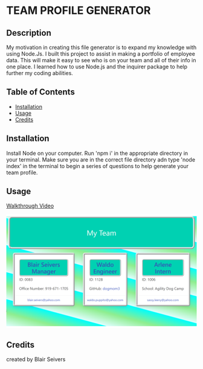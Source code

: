 # TEAM PROFILE GENERATOR

## Description
My motivation in creating this file generator is to expand my knowledge with using Node.Js.
I built this project to assist in making a portfolio of employee data.
This will make it easy to see who is on your team and all of their info in one place.
I learned how to use Node.js and the inquirer package to help further my coding abilities.

## Table of Contents 

- [Installation](#installation)
- [Usage](#usage)
- [Credits](#credits)

## Installation

Install Node on your computer. Run 'npm i' in the appropriate directory in your terminal. Make sure you are in the correct file directory adn type 'node index' in the terminal to begin a series of questions to help generate your team profile.

## Usage
[Walkthrough Video](https://drive.google.com/file/d/1oEOHrC0dV3vFjuJPeGlSVyIWUBF6Zp3N/view)

![App Image](./dist/team-profile-generator.png)

## Credits

created by Blair Seivers
